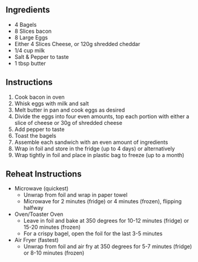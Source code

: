 ## Ingredients

- 4 Bagels
- 8 Slices bacon
- 8 Large Eggs
- Either 4 Slices Cheese, or 120g shredded cheddar
- 1/4 cup milk
- Salt & Pepper to taste
- 1 tbsp butter

## Instructions

1. Cook bacon in oven
2. Whisk eggs with milk and salt
3. Melt butter in pan and cook eggs as desired
4. Divide the eggs into four even amounts, top each portion with either a slice of cheese or 30g of shredded cheese
5. Add pepper to taste
6. Toast the bagels 
7. Assemble each sandwich with an even amount of ingredients
8. Wrap in foil and store in the fridge (up to 4 days) or alternatively
9. Wrap tightly in foil and place in plastic bag to freeze (up to a month)

## Reheat Instructions

- Microwave (quickest)
	- Unwrap from foil and wrap in paper towel
	- Microwave for 2 minutes (fridge) or 4 minutes (frozen), flipping halfway
- Oven/Toaster Oven
	- Leave in foil and bake at 350 degrees for 10-12 minutes (fridge) or 15-20 minutes (frozen)
	- For a crispy bagel, open the foil for the last 3-5 minutes
- Air Fryer (fastest)
	- Unwrap from foil and air fry at 350 degrees for 5-7 minutes (fridge) or 8-10 minutes (frozen)
